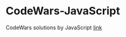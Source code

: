 # CodeWars-JavaScript


CodeWars solutions by JavaScript
[link](https://www.codewars.com/users/karimation)

